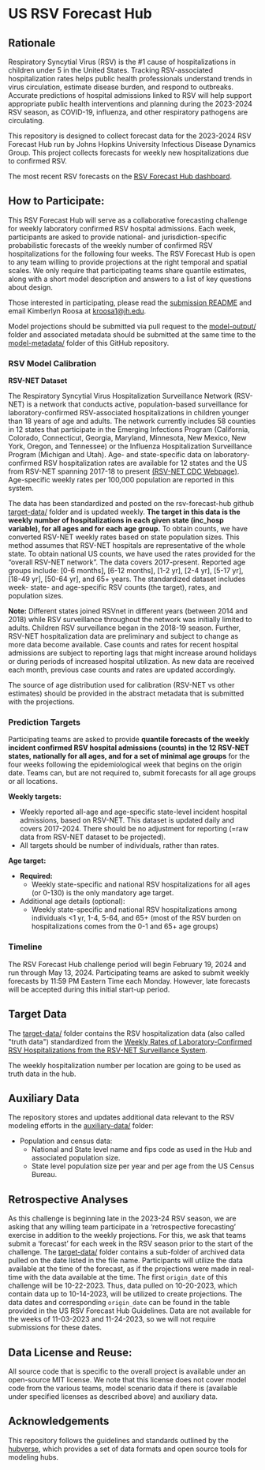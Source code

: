 # US RSV Forecast Hub

## Rationale
Respiratory Syncytial Virus (RSV) is the #1 cause of hospitalizations in children under 5 in the United States. Tracking RSV-associated hospitalization rates helps public health professionals understand trends in virus circulation, estimate disease burden, and respond to outbreaks. Accurate predictions of hospital admissions linked to RSV will help support appropriate public health interventions and planning during the 2023-2024 RSV season, as COVID-19, influenza, and other respiratory pathogens are circulating. 

This repository is designed to collect forecast data for the 2023-2024 RSV Forecast Hub run by Johns Hopkins University Infectious Disease Dynamics Group. This project collects forecasts for weekly new hospitalizations due to confirmed RSV. 

The most recent RSV forecasts on the [RSV Forecast Hub dashboard](https://hopkinsidd.github.io/rsv-forecast-hub_website/).

## How to Participate:
This RSV Forecast Hub will serve as a collaborative forecasting challenge for weekly laboratory confirmed RSV hospital admissions. Each week, participants are asked to provide national- and jurisdiction-specific probabilistic forecasts of the weekly number of confirmed RSV hospitalizations for the following four weeks. The RSV Forecast Hub is open to any team willing to provide projections at the right temporal and spatial scales. We only require that participating teams share quantile estimates, along with a short model description and answers to a list of key questions about design. 

Those interested in participating, please read the [submission README](https://github.com/HopkinsIDD/rsv-forecast-hub/tree/main/model-output) and email Kimberlyn Roosa at kroosa1@jh.edu. 

Model projections should be submitted via pull request to the [model-output/](https://github.com/HopkinsIDD/rsv-forecast-hub/tree/main/model-output) folder and associated metadata should be submitted at the same time to the [model-metadata/](https://github.com/HopkinsIDD/rsv-forecast-hub/tree/main/model-metadata) folder of this GitHub repository. 

### RSV Model Calibration
**RSV-NET Dataset**

The Respiratory Syncytial Virus Hospitalization Surveillance Network (RSV-NET) is a network that conducts active, population-based surveillance for laboratory-confirmed RSV-associated hospitalizations in children younger than 18 years of age and adults. The network currently includes 58 counties in 12 states that participate in the Emerging Infections Program (California, Colorado, Connecticut, Georgia, Maryland, Minnesota, New Mexico, New York, Oregon, and Tennessee) or the Influenza Hospitalization Surveillance Program (Michigan and Utah). Age- and state-specific data on laboratory-confirmed RSV hospitalization rates are available for 12 states and the US from RSV-NET spanning 2017-18 to present [(RSV-NET CDC Webpage)](https://www.cdc.gov/rsv/research/rsv-net/index.html). Age-specific weekly rates per 100,000 population are reported in this system.

The data has been standardized and posted on the rsv-forecast-hub github [target-data/](https://github.com/HopkinsIDD/rsv-forecast-hub/tree/main/target-data) folder and is updated weekly. **The target in this data is the weekly number of hospitalizations in each given state (inc_hosp variable), for all ages and for each age group.** To obtain counts, we have converted RSV-NET weekly rates based on state population sizes. This method assumes that RSV-NET hospitals are representative of the whole state. To obtain national US counts, we have used the rates provided for the “overall RSV-NET network”. The data covers 2017-present. Reported age groups include: [0-6 months], [6-12 months], [1-2 yr], [2-4 yr], [5-17 yr], [18-49 yr], [50-64 yr], and 65+ years. The standardized dataset includes week- state- and age-specific RSV counts (the target), rates, and population sizes. 

**Note:** Different states joined RSVnet in different years (between 2014 and 2018) while RSV surveillance throughout the network was initially limited to adults. Children RSV surveillance began in the 2018-19 season. Further, RSV-NET hospitalization data are preliminary and subject to change as more data become available. Case counts and rates for recent hospital admissions are subject to reporting lags that might increase around holidays or during periods of increased hospital utilization. As new data are received each month, previous case counts and rates are updated accordingly.

The source of age distribution used for calibration (RSV-NET vs other estimates) should be provided in the abstract metadata that is submitted with the projections.


### Prediction Targets
Participating teams are asked to provide **quantile forecasts of the weekly incident confirmed RSV hospital admissions (counts) in the 12 RSV-NET states, nationally for all ages, and for a set of minimal age groups** for the four weeks following the epidemiological week that begins on the origin date. Teams can, but are not required to, submit forecasts for all age groups or all locations.

**Weekly targets:**
- Weekly reported all-age and age-specific state-level incident hospital admissions, based on RSV-NET. This dataset is updated daily and covers 2017-2024. There should be no adjustment for reporting (=raw data from RSV-NET dataset to be projected). 
- All targets should be number of individuals, rather than rates. 

**Age target:**
- **Required:**
  -  Weekly state-specific and national RSV hospitalizations for all ages (or 0-130) is the only mandatory age target. 
- Additional age details (optional):
  - Weekly state-specific and national RSV hospitalizations among individuals <1 yr, 1-4, 5-64, and 65+ (most of the RSV burden on hospitalizations comes from the 0-1 and 65+ age groups)

### Timeline
The RSV Forecast Hub challenge period will begin February 19, 2024 and run through May 13, 2024. Participating teams are asked to submit weekly forecasts by 11:59 PM Eastern Time each Monday. However, late forecasts will be accepted during this initial start-up period.

## Target Data
The [target-data/](https://github.com/HopkinsIDD/rsv-forecast-hub/tree/main/target-data) folder contains the RSV hospitalization data (also called "truth data") standardized from the [Weekly Rates of Laboratory-Confirmed RSV Hospitalizations from the RSV-NET Surveillance System](https://data.cdc.gov/Public-Health-Surveillance/Weekly-Rates-of-Laboratory-Confirmed-RSV-Hospitali/29hc-w46k/about_data).

The weekly hospitalization number per location are going to be used as truth data in the hub.

## Auxiliary Data
The repository stores and updates additional data relevant to the RSV modeling efforts in the [auxiliary-data/](https://github.com/HopkinsIDD/rsv-forecast-hub/tree/main/auxiliary-data) folder:

- Population and census data:
  - National and State level name and fips code as used in the Hub and associated population size.
  - State level population size per year and per age from the US Census Bureau.


## Retrospective Analyses
As this challenge is beginning late in the 2023-24 RSV season, we are asking that any willing team participate in a ‘retrospective forecasting’ exercise in addition to the weekly projections. For this, we ask that teams submit a ‘forecast’ for each week in the RSV season prior to the start of the challenge. 
The [target-data/](https://github.com/HopkinsIDD/rsv-forecast-hub_data/tree/main/target-data) folder contains a sub-folder of archived data pulled on the date listed in the file name. Participants will utilize the data available at the time of the forecast, as if the projections were made in real-time with the data available at the time. 
The first ```origin_date``` of this challenge will be 10-22-2023. Thus, data pulled on 10-20-2023, which contain data up to 10-14-2023, will be utilized to create projections. The data dates and corresponding ```origin_date``` can be found in the table provided in the US RSV Forecast Hub Guidelines. Data are not available for the weeks of 11-03-2023 and 11-24-2023, so we will not require submissions for these dates.

## Data License and Reuse:
All source code that is specific to the overall project is available under an open-source MIT license. We note that this license does not cover model code from the various teams, model scenario data if there is (available under specified licenses as described above) and auxiliary data.

## Acknowledgements
This repository follows the guidelines and standards outlined by the [hubverse](https://hubdocs.readthedocs.io/en/latest/), which provides a set of data formats and open source tools for modeling hubs.

